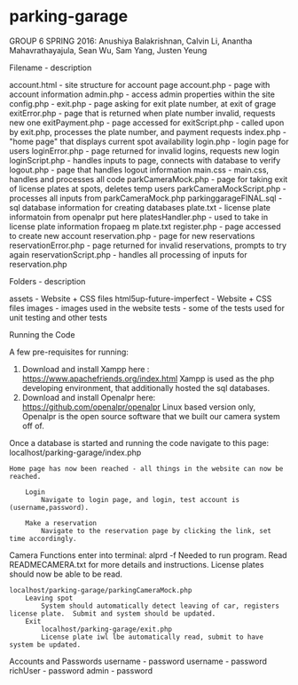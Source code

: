 # parking-garage

GROUP 6 SPRING 2016: 
Anushiya Balakrishnan, Calvin Li, Anantha Mahavrathayajula, Sean Wu, Sam Yang, Justen Yeung 

Filename - description

account.html - site structure for account page
account.php - page with account information
admin.php - access admin properties within the site
config.php - 
exit.php - page asking for exit plate number, at exit of grage
exitError.php - page that is returned when plate number invalid, requests new one
exitPayment.php - page accessed for 
exitScript.php - called upon by exit.php, processes the plate number, and payment requests
index.php - "home page" that displays current spot availability
login.php - login page for users
loginError.php - page returned for invalid logins, requests new login
loginScript.php - handles inputs to page, connects with database to verify
logout.php - page that handles logout information
main.css - main.css, handles and processes all code
parkCameraMock.php - page for taking exit of license plates at spots, deletes temp users
parkCameraMockScript.php - processes all inputs from parkCameraMock.php
parkinggarageFINAL.sql - sql database information for creating databases
plate.txt - license plate informatoin from openalpr put here
platesHandler.php - used to take in license plate information fropaeg m plate.txt
register.php - page accessed to create new account
reservation.php - page for new reservations
reservationError.php - page returned for invalid reservations, prompts to try again
reservationScript.php - handles all processing of inputs for reservation.php

Folders - description

assets - Website + CSS files
html5up-future-imperfect - Website + CSS files
images - images used in the website
tests - some of the tests used for unit testing and other tests

Running the Code

A few pre-requisites for running:
1) Download and install Xampp here : https://www.apachefriends.org/index.html
	Xampp is used as the php developing environment, that additionally hosted the sql databases.
2) Download and install Openalpr here: https://github.com/openalpr/openalpr
	Linux based version only, Openalpr is the open source software that we built our camera system off of.

Once a database is started and running the code navigate to this page:
	localhost/parking-garage/index.php

	Home page has now been reached - all things in the website can now be reached.  

		Login
			Navigate to login page, and login, test account is (username,password). 

		Make a reservation
			Navigate to the reservation page by clicking the link, set time accordingly.

Camera Functions
	enter into terminal: alprd -f 
	Needed to run program.  Read READMECAMERA.txt for more details and instructions.
	License plates should now be able to be read.

	localhost/parking-garage/parkingCameraMock.php
		Leaving spot
			System should automatically detect leaving of car, registers license plate.  Submit and system should be updated.
		Exit
			localhost/parking-garage/exit.php
			License plate iwl lbe automatically read, submit to have system be updated.  

Accounts and Passwords
username - password
username - password
richUser - password
admin - password
